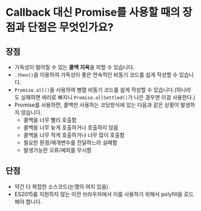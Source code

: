 # Callback 대신 Promise를 사용할 때의 장점과 단점은 무엇인가요? #

## 장점 ##

- 가독성이 떨어질 수 있는 **콜백 지옥**을 피할 수 있습니다.
- `.then()`을 이용하여 가독성이 좋은 연속적인 비동기 코드를 쉽게 작성할 수 있습니다.
- `Promise.all()`을 사용하여 병렬 비동기 코드를 쉽게 작성할 수 있습니다.(하나라도 실패하면 에러로 빠지니 `Promise.allSettled()`가 나은 경우엔 이걸 사용한다.)
- Promise를 사용하면, 콜백만 사용하는 코딩방식에 있는 다음과 같은 상황이 발생하지 않습니다.
  - 콜백을 너무 빨리 호출함
  - 콜백을 너무 늦게 호출하거나 호출하지 않음
  - 콜백을 너무 적게 호출하거나 너무 많이 호출함
  - 필요한 환경/매개변수를 전달하느라 실패함
  - 발생가능한 오류/예외를 무시함

## 단점 ##

- 약간 더 복잡한 소스코드(논쟁의 여지 있음)
- ES2015를 지원하지 않는 이전 브라우저에서 이를 사용하기 위해서 polyfill을 로드해야 합니다.
